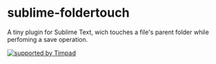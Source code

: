 sublime-foldertouch
===================

A tiny plugin for Sublime Text, wich touches a file's parent folder while perfoming a save operation.

[ ![supported by Timpad](http://yiffa.net/i/4iU.png) ](http://welcome.timepad.ru)

